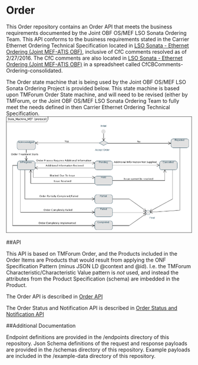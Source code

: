 # Order

This Order repository contains an Order API that meets the business requirements documented by the Joint OBF OS/MEF LSO Sonata Ordering Team.
This API conforms to the business requirements stated in the Carrier Ethernet Ordering Technical Specification located in [LSO Sonata - Ethernet Ordering (Joint MEF-ATIS OBF)](https://wiki.mef.net/display/AL/Ethernet+Ordering+Contributions), inclusive of CfC comments resolved as of 2/27/2016.
The CfC comments are also located in [LSO Sonata - Ethernet Ordering (Joint MEF-ATIS OBF)](https://wiki.mef.net/display/AL/Ethernet+Ordering+Contributions) in a spreadsheet called CfCBComments-Ordering-consolidated.

The Order state machine that is being used by the Joint OBF OS/MEF LSO Sonata Ordering Project is provided below. This state machine is based upon TMForum Order State machine, and will need to be revised (either by TMForum, or the Joint OBF OS/MEF LSO Sonata Ordering Team to fully meet the needs defined in then Carrier Ethernet Ordering Technical Specification.
![Order State Machine](MEF_OrderStateDiagram.png)

##API

This API is based on TMForum Order, and the Products included in the Order Items are Products that would result from applying the ONF Specification Pattern (minus JSON LD @context and @id). I.e. the TMForum Characteristic/Characteristic Value pattern is *not* used, and instead the attributes from the Product Specification (schema) are imbedded in the Product.

The Order API is described in [Order API](order-api.md)

The Order Status and Notification API is described in [Order Status and Notification API](order-status-and-notification-api.md)


##Additional Documentation

Endpoint definitions are provided in the /endpoints directory of this repository.
Json Schema definitions of the request and response payloads are provided in the /schemas directory of this repository.
Example payloads are included in the /example-data directory of this repository.
